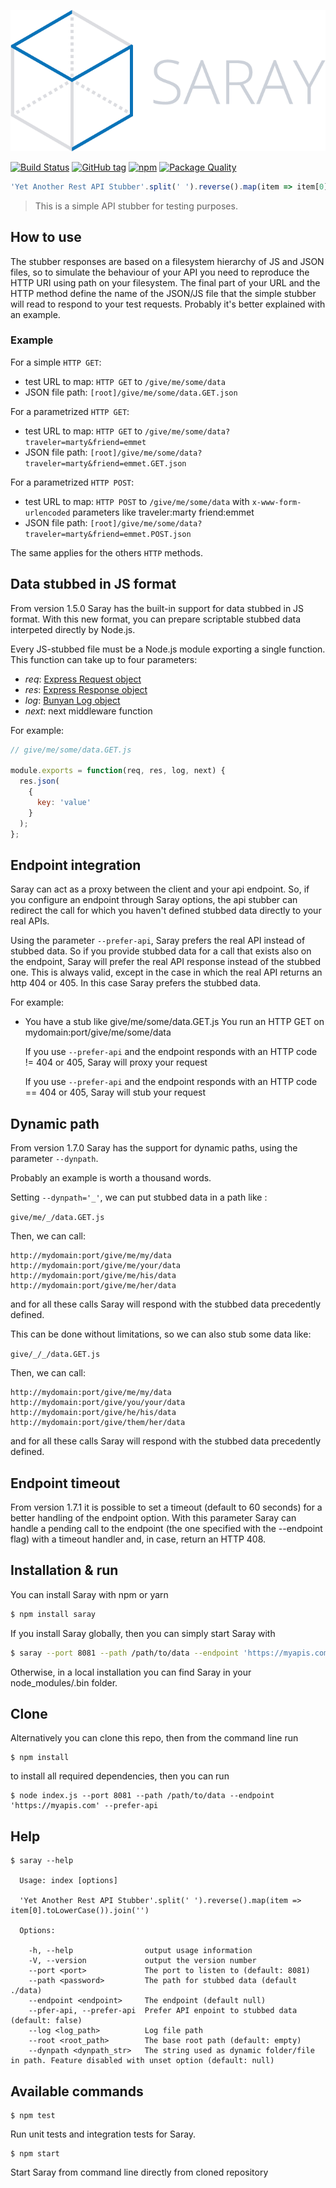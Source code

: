 <!-- # Saray -->

![Saray](saray.png)

[![Build Status](https://travis-ci.org/contactlab/saray.svg?branch=master)](https://travis-ci.org/contactlab/saray)
[![GitHub tag](https://img.shields.io/github/release/contactlab/saray.svg?style=flat-square)](https://github.com/contactlab/saray)
[![npm](https://img.shields.io/npm/dt/saray.svg?style=flat-square)](https://github.com/contactlab/saray)
[![Package Quality](http://npm.packagequality.com/shield/saray.png?style=flat-square)](http://packagequality.com/#?package=saray)

```javascript
'Yet Another Rest API Stubber'.split(' ').reverse().map(item => item[0].toLowerCase()).join('')
```

> This is a simple API stubber for testing purposes.

## How to use

The stubber responses are based on a filesystem hierarchy of JS and JSON files, so to
simulate the behaviour of your API you need to reproduce the HTTP URI using path
on your filesystem. The final part of your URL and the HTTP method define the
name of the JSON/JS file that the simple stubber will read to respond to your test
requests.
Probably it's better explained with an example.

### Example

For a simple `HTTP GET`:

- test URL to map: `HTTP GET` to  `/give/me/some/data`
- JSON file path: `[root]/give/me/some/data.GET.json`

For a parametrized `HTTP GET`:

- test URL to map: `HTTP GET` to  `/give/me/some/data?traveler=marty&friend=emmet`
- JSON file path: `[root]/give/me/some/data?traveler=marty&friend=emmet.GET.json`

For a parametrized `HTTP POST`:

- test URL to map: `HTTP POST` to  `/give/me/some/data` with `x-www-form-urlencoded` parameters like
  traveler:marty
  friend:emmet
- JSON file path: `[root]/give/me/some/data?traveler=marty&friend=emmet.POST.json`

The same applies for the others `HTTP` methods.

## Data stubbed in JS format

From version 1.5.0 Saray has the built-in support for data stubbed in JS format. With this new format, you can prepare scriptable stubbed data interpeted directly by Node.js.

Every JS-stubbed file must be a Node.js module exporting a single function. This function can take up to four parameters:

- *req*: [Express Request object](http://expressjs.com/en/4x/api.html#req)
- *res*: [Express Response object](http://expressjs.com/en/4x/api.html#res)
- *log*: [Bunyan Log object](https://github.com/trentm/node-bunyan)
- *next*: next middleware function

For example:

```javascript
// give/me/some/data.GET.js

module.exports = function(req, res, log, next) {
  res.json(
    {
      key: 'value'
    }
  );
};
```

## Endpoint integration

Saray can act as a proxy between the client and your api endpoint. So, if you configure an endpoint through Saray options, the api stubber can redirect the call for which you haven't defined stubbed data directly to your real APIs.

Using the parameter `--prefer-api`, Saray prefers the real API instead of stubbed data. So if you provide stubbed data for a call that exists also on the endpoint, Saray will prefer the real API response instead of the stubbed one. This is always valid, except in the case in which the real API returns an http 404 or 405. In this case Saray prefers the stubbed data.

For example:

- You have a stub like give/me/some/data.GET.js
  You run an HTTP GET on mydomain:port/give/me/some/data

  If you use `--prefer-api` and the endpoint responds with an HTTP code != 404 or 405, Saray will proxy your request

  If you use `--prefer-api` and the endpoint responds with an HTTP code == 404 or 405, Saray will stub your request

## Dynamic path

From version 1.7.0 Saray has the support for dynamic paths, using the parameter `--dynpath`.

Probably an example is worth a thousand words.

Setting `--dynpath='_'`, we can put stubbed data in a path like :

`give/me/_/data.GET.js`

Then, we can call:

```
http://mydomain:port/give/me/my/data
http://mydomain:port/give/me/your/data
http://mydomain:port/give/me/his/data
http://mydomain:port/give/me/her/data
```

and for all these calls Saray will respond with the stubbed data precedently defined.

This can be done without limitations, so we can also stub some data like:

`give/_/_/data.GET.js`

Then, we can call:

```
http://mydomain:port/give/me/my/data
http://mydomain:port/give/you/your/data
http://mydomain:port/give/he/his/data
http://mydomain:port/give/them/her/data
```

and for all these calls Saray will respond with the stubbed data precedently defined.

## Endpoint timeout

From version 1.7.1 it is possible to set a timeout (default to 60 seconds) for a better handling of the endpoint option.
With this parameter Saray can handle a pending call to the endpoint (the one specified with the --endpoint flag) with a timeout handler and, in case, return an HTTP 408.

## Installation & run

You can install Saray with npm or yarn

```bash
$ npm install saray
```

If you install Saray globally, then you can simply start Saray with

```bash
$ saray --port 8081 --path /path/to/data --endpoint 'https://myapis.com' --prefer-api
```

Otherwise, in a local installation you can find Saray in your node_modules/.bin folder.

## Clone

Alternatively you can clone this repo, then from the command line run

```
$ npm install
```

to install all required dependencies, then you can run

```
$ node index.js --port 8081 --path /path/to/data --endpoint 'https://myapis.com' --prefer-api
```

## Help
```
$ saray --help

  Usage: index [options]

  'Yet Another Rest API Stubber'.split(' ').reverse().map(item => item[0].toLowerCase()).join('')

  Options:

    -h, --help                output usage information
    -V, --version             output the version number
    --port <port>             The port to listen to (default: 8081)
    --path <password>         The path for stubbed data (default ./data)
    --endpoint <endpoint>     The endpoint (default null)
    --pfer-api, --prefer-api  Prefer API enpoint to stubbed data (default: false)
    --log <log_path>          Log file path
    --root <root_path>        The base root path (default: empty)
    --dynpath <dynpath_str>   The string used as dynamic folder/file in path. Feature disabled with unset option (default: null)
```

## Available commands

```
$ npm test
```

Run unit tests and integration tests for Saray.

```
$ npm start
```

Start Saray from command line directly from cloned repository

